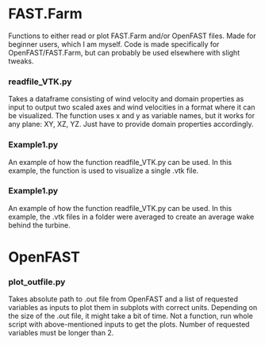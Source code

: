 # FAST.Farm
Functions to either read or plot FAST.Farm and/or OpenFAST files. Made for beginner users, which I am myself. Code is made specifically for OpenFAST/FAST.Farm, but can probably be used elsewhere with slight tweaks. 

### readfile_VTK.py
Takes a dataframe consisting of wind velocity and domain properties as input to output two scaled axes and wind velocities in a format where it can be visualized. The function uses x and y as variable names, but it works for any plane: XY, XZ, YZ. Just have to provide domain properties accordingly.

### Example1.py
An example of how the function readfile_VTK.py can be used.
In this example, the function is used to visualize a single .vtk file.

### Example1.py
An example of how the function readfile_VTK.py can be used.
In this example, the .vtk files in a folder were averaged to create an average wake behind the turbine.

# OpenFAST

### plot_outfile.py

Takes absolute path to .out file from OpenFAST and a list of requested variables as inputs to plot them in subplots with correct units. Depending on the size of the .out file, it might take a bit of time. Not a function, run whole script with above-mentioned inputs to get the plots. Number of requested variables must be longer than 2.

